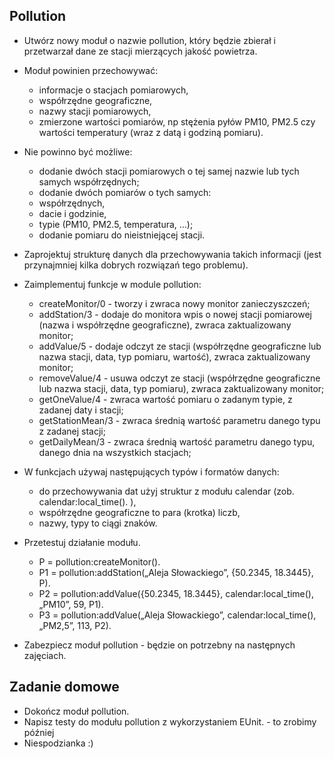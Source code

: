 ## Pollution
- Utwórz nowy moduł o nazwie pollution, który będzie zbierał i przetwarzał dane ze stacji mierzących jakość powietrza. 
- Moduł powinien przechowywać:
  - informacje o stacjach pomiarowych,
  - współrzędne geograficzne,
  - nazwy stacji pomiarowych,
  - zmierzone wartości pomiarów, np stężenia pyłów PM10, PM2.5 czy wartości temperatury (wraz z datą i godziną pomiaru).

- Nie powinno być możliwe:
  - dodanie dwóch stacji pomiarowych o tej samej nazwie lub tych samych współrzędnych;
  - dodanie dwóch pomiarów o tych samych:
  - współrzędnych,
  - dacie i godzinie,
  - typie (PM10, PM2.5, temperatura, …);
  - dodanie pomiaru do nieistniejącej stacji.

- Zaprojektuj strukturę danych dla przechowywania takich informacji (jest przynajmniej kilka dobrych rozwiązań tego problemu).

- Zaimplementuj funkcje w module pollution:
  - createMonitor/0 - tworzy i zwraca nowy monitor zanieczyszczeń;
  - addStation/3 - dodaje do monitora wpis o nowej stacji pomiarowej (nazwa i współrzędne geograficzne), zwraca zaktualizowany monitor;
  - addValue/5 - dodaje odczyt ze stacji (współrzędne geograficzne lub nazwa stacji, data, typ pomiaru, wartość), zwraca zaktualizowany monitor;
  - removeValue/4 - usuwa odczyt ze stacji (współrzędne geograficzne lub nazwa stacji, data, typ pomiaru), zwraca zaktualizowany monitor;
  - getOneValue/4 - zwraca wartość pomiaru o zadanym typie, z zadanej daty i stacji;
  - getStationMean/3 - zwraca średnią wartość parametru danego typu z zadanej stacji;
  - getDailyMean/3 - zwraca średnią wartość parametru danego typu, danego dnia na wszystkich stacjach;

- W funkcjach używaj następujących typów i formatów danych:
  - do przechowywania dat użyj struktur z modułu calendar (zob. calendar:local_time(). ),
  - współrzędne geograficzne to para (krotka) liczb,
  - nazwy, typy to ciągi znaków.

- Przetestuj działanie modułu.
  - P = pollution:createMonitor().
  - P1 = pollution:addStation(„Aleja Słowackiego”, {50.2345, 18.3445}, P).
  - P2 = pollution:addValue({50.2345, 18.3445}, calendar:local_time(), „PM10”, 59, P1).
  - P3 = pollution:addValue(„Aleja Słowackiego”, calendar:local_time(), „PM2,5”, 113, P2).

- Zabezpiecz moduł pollution - będzie on potrzebny na następnych zajęciach.

## Zadanie domowe
- Dokończ moduł pollution.
- Napisz testy do modułu pollution z wykorzystaniem EUnit. - to zrobimy później
- Niespodzianka :)
